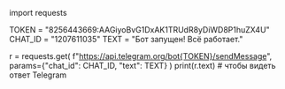 import requests

TOKEN = "8256443669:AAGiyoBvG1DxAK1TRUdR8yDiWD8P1huZX4U"
CHAT_ID = "1207611035"
TEXT = "Бот запущен! Всё работает."

r = requests.get(
    f"https://api.telegram.org/bot{TOKEN}/sendMessage",
    params={"chat_id": CHAT_ID, "text": TEXT}
)
print(r.text)   # чтобы видеть ответ Telegram
